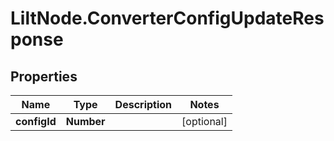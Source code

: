 # LiltNode.ConverterConfigUpdateResponse

## Properties

Name | Type | Description | Notes
------------ | ------------- | ------------- | -------------
**configId** | **Number** |  | [optional] 


